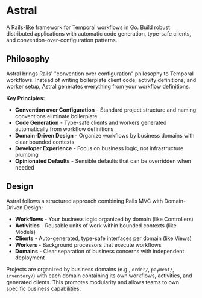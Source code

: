 # Astral

A Rails-like framework for Temporal workflows in Go. Build robust distributed applications with automatic code generation, type-safe clients, and convention-over-configuration patterns.

## Philosophy

Astral brings Rails' "convention over configuration" philosophy to Temporal workflows. Instead of writing boilerplate client code, activity definitions, and worker setup, Astral generates everything from your workflow definitions.

**Key Principles:**
- **Convention over Configuration** - Standard project structure and naming conventions eliminate boilerplate
- **Code Generation** - Type-safe clients and workers generated automatically from workflow definitions
- **Domain-Driven Design** - Organize workflows by business domains with clear bounded contexts
- **Developer Experience** - Focus on business logic, not infrastructure plumbing
- **Opinionated Defaults** - Sensible defaults that can be overridden when needed

## Design

Astral follows a structured approach combining Rails MVC with Domain-Driven Design:

- **Workflows** - Your business logic organized by domain (like Controllers)
- **Activities** - Reusable units of work within bounded contexts (like Models)  
- **Clients** - Auto-generated, type-safe interfaces per domain (like Views)
- **Workers** - Background processors that execute workflows
- **Domains** - Clear separation of business concerns with independent deployment

Projects are organized by business domains (e.g., `order/`, `payment/`, `inventory/`) with each domain containing its own workflows, activities, and generated clients. This promotes modularity and allows teams to own specific business capabilities.